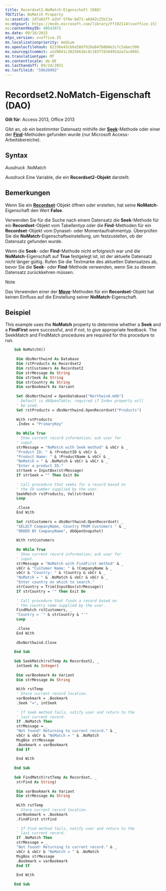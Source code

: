 ```yaml
---
title: Recordset2.NoMatch-Eigenschaft (DAO)
TOCTitle: NoMatch Property
ms:assetid: 2d7a02ff-a2bf-5f0e-bd71-a6d42c25b13a
ms:mtpsurl: https://msdn.microsoft.com/library/Ff192114(v=office.15)
ms:contentKeyID: 48543972
ms.date: 09/18/2015
mtps_version: v=office.15
ms.localizationpriority: medium
ms.openlocfilehash: 62336e43cb6e58d7910a847b060e2c7c5abec50b
ms.sourcegitcommit: a1d9041c20256616c9c183f7d1049142a7ac6991
ms.translationtype: MT
ms.contentlocale: de-DE
ms.lasthandoff: 09/24/2021
ms.locfileid: "59626092"
---
```

# <a name="recordset2nomatch-property-dao"></a>Recordset2.NoMatch-Eigenschaft (DAO)

**Gilt für**: Access 2013, Office 2013

Gibt an, ob ein bestimmter Datensatz mithilfe der **[Seek](recordset2-seek-method-dao.md)**-Methode oder einer der **[Find](recordset2-findfirst-method-dao.md)**-Methoden gefunden wurde (nur Microsoft Access-Arbeitsbereiche).

## <a name="syntax"></a>Syntax

*Ausdruck* .NoMatch

*Ausdruck* Eine Variable, die ein **Recordset2-Objekt** darstellt.

## <a name="remarks"></a>Bemerkungen

Wenn Sie ein **[Recordset](recordset-object-dao.md)**-Objekt öffnen oder erstellen, hat seine **NoMatch**-Eigenschaft den Wert **False**.

Verwenden Sie für die Suche nach einem Datensatz die **Seek**-Methode für ein **Recordset**-Objekt vom Tabellentyp oder die **Find**-Methoden für ein **Recordset**-Objekt vom Dynaset- oder Momentaufnahmentyp. Überprüfen Sie die **NoMatch**-Eigenschaftseinstellung, um festzustellen, ob der Datensatz gefunden wurde.

Wenn die **Seek**- oder **Find**-Methode nicht erfolgreich war und die **NoMatch**-Eigenschaft auf **True** festgelegt ist, ist der aktuelle Datensatz nicht länger gültig. Rufen Sie die Textmarke des aktuellen Datensatzes ab, bevor Sie die **Seek**- oder **Find**-Methode verwenden, wenn Sie zu diesem Datensatz zurückkehren müssen.

> [!NOTE]
> Das Verwenden einer der **[Move](recordset-movefirst-method-dao.md)**-Methoden für ein **Recordset**-Objekt hat keinen Einfluss auf die Einstellung seiner **NoMatch**-Eigenschaft.

## <a name="example"></a>Beispiel

This example uses the **NoMatch** property to determine whether a **Seek** and a **FindFirst** were successful, and if not, to give appropriate feedback. The SeekMatch and FindMatch procedures are required for this procedure to run.

```vb
    Sub NoMatchX() 
     
     Dim dbsNorthwind As Database 
     Dim rstProducts As Recordset2 
     Dim rstCustomers As Recordset2 
     Dim strMessage As String 
     Dim strSeek As String 
     Dim strCountry As String 
     Dim varBookmark As Variant 
     
     Set dbsNorthwind = OpenDatabase("Northwind.mdb") 
     ' Default is dbOpenTable; required if Index property will 
     ' be used. 
     Set rstProducts = dbsNorthwind.OpenRecordset("Products") 
     
     With rstProducts 
     .Index = "PrimaryKey" 
     
     Do While True 
     ' Show current record information; ask user for 
     ' input. 
     strMessage = "NoMatch with Seek method" & vbCr & _ 
     "Product ID: " & !ProductID & vbCr & _ 
     "Product Name: " & !ProductName & vbCr & _ 
     "NoMatch = " & .NoMatch & vbCr & vbCr & _ 
     "Enter a product ID." 
     strSeek = InputBox(strMessage) 
     If strSeek = "" Then Exit Do 
     
     ' Call procedure that seeks for a record based on 
     ' the ID number supplied by the user. 
     SeekMatch rstProducts, Val(strSeek) 
     Loop 
     
     .Close 
     End With 
     
     Set rstCustomers = dbsNorthwind.OpenRecordset( _ 
     "SELECT CompanyName, Country FROM Customers " & _ 
     "ORDER BY CompanyName", dbOpenSnapshot) 
     
     With rstCustomers 
     
     Do While True 
     ' Show current record information; ask user for 
     ' input. 
     strMessage = "NoMatch with FindFirst method" & _ 
     vbCr & "Customer Name: " & !CompanyName & _ 
     vbCr & "Country: " & !Country & vbCr & _ 
     "NoMatch = " & .NoMatch & vbCr & vbCr & _ 
     "Enter country on which to search." 
     strCountry = Trim(InputBox(strMessage)) 
     If strCountry = "" Then Exit Do 
     
     ' Call procedure that finds a record based on 
     ' the country name supplied by the user. 
     FindMatch rstCustomers, _ 
     "Country = '" & strCountry & "'" 
     Loop 
     
     .Close 
     End With 
     
     dbsNorthwind.Close 
     
    End Sub 
     
    Sub SeekMatch(rstTemp As Recordset2, _ 
     intSeek As Integer) 
     
     Dim varBookmark As Variant 
     Dim strMessage As String 
     
     With rstTemp 
     ' Store current record location. 
     varBookmark = .Bookmark 
     .Seek "=", intSeek 
     
     ' If Seek method fails, notify user and return to the 
     ' last current record. 
     If .NoMatch Then 
     strMessage = _ 
     "Not found! Returning to current record." & _ 
     vbCr & vbCr & "NoMatch = " & .NoMatch 
     MsgBox strMessage 
     .Bookmark = varBookmark 
     End If 
     
     End With 
     
    End Sub 
     
    Sub FindMatch(rstTemp As Recordset, _ 
     strFind As String) 
     
     Dim varBookmark As Variant 
     Dim strMessage As String 
     
     With rstTemp 
     ' Store current record location. 
     varBookmark = .Bookmark 
     .FindFirst strFind 
     
     ' If Find method fails, notify user and return to the 
     ' last current record. 
     If .NoMatch Then 
     strMessage = _ 
     "Not found! Returning to current record." & _ 
     vbCr & vbCr & "NoMatch = " & .NoMatch 
     MsgBox strMessage 
     .Bookmark = varBookmark 
     End If 
     
     End With 
     
    End Sub
```
